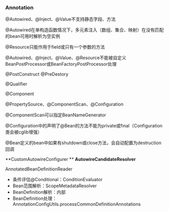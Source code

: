 ### Annotation

@Autowired、@Inject、@Value不支持静态字段、方法

@Autowired在单构造函数情况下，多元素注入（数组、集合、映射）在没有匹配的bean可用时解析为空实例

@Resource只能作用于field或只有一个参数的方法

@Autowired、@Inject、@Value、@Resource不能被自定义BeanPostProcessor或BeanFactoryPostProcessor处理

@PostConstruct  @PreDestory

@Qualifier

@Component

@PropertySource、@ComponentScan、@Configuration

@ComponentScan可以指定BeanNameGenerator

@Configuration中的声明了@Bean的方法不能为private或final（Configuration类会被cglib增强）

@Bean定义的bean中如果有shutdown或close方法，会自动配置为destruction回调

**CustomAutowireConfigurer **    **AutowireCandidateResolver**





AnnotatedBeanDefinitionReader

* 条件评估@Conditional：ConditionEvaluator
* Bean范围解析：ScopeMetadataResolver
* BeanDefinition解析：内部
* BeanDefinition处理：AnnotationConfigUtils.processCommonDefinitionAnnotations